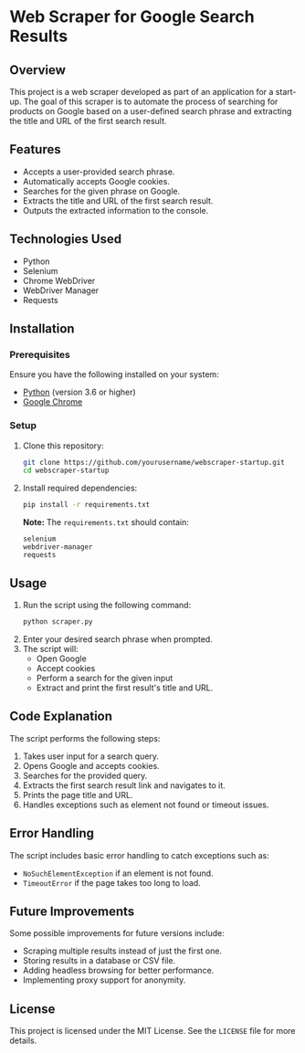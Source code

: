 # Web Scraper for Google Search Results

## Overview
This project is a web scraper developed as part of an application for a start-up. The goal of this scraper is to automate the process of searching for products on Google based on a user-defined search phrase and extracting the title and URL of the first search result.

## Features
- Accepts a user-provided search phrase.
- Automatically accepts Google cookies.
- Searches for the given phrase on Google.
- Extracts the title and URL of the first search result.
- Outputs the extracted information to the console.

## Technologies Used
- Python
- Selenium
- Chrome WebDriver
- WebDriver Manager
- Requests

## Installation
### Prerequisites
Ensure you have the following installed on your system:
- [Python](https://www.python.org/downloads/) (version 3.6 or higher)
- [Google Chrome](https://www.google.com/chrome/)

### Setup
1. Clone this repository:
   ```bash
   git clone https://github.com/yourusername/webscraper-startup.git
   cd webscraper-startup
   ```
2. Install required dependencies:
   ```bash
   pip install -r requirements.txt
   ```
   **Note:** The `requirements.txt` should contain:
   ```
   selenium
   webdriver-manager
   requests
   ```

## Usage
1. Run the script using the following command:
   ```bash
   python scraper.py
   ```
2. Enter your desired search phrase when prompted.
3. The script will:
   - Open Google
   - Accept cookies
   - Perform a search for the given input
   - Extract and print the first result's title and URL.

## Code Explanation
The script performs the following steps:
1. Takes user input for a search query.
2. Opens Google and accepts cookies.
3. Searches for the provided query.
4. Extracts the first search result link and navigates to it.
5. Prints the page title and URL.
6. Handles exceptions such as element not found or timeout issues.

## Error Handling
The script includes basic error handling to catch exceptions such as:
- `NoSuchElementException` if an element is not found.
- `TimeoutError` if the page takes too long to load.

## Future Improvements
Some possible improvements for future versions include:
- Scraping multiple results instead of just the first one.
- Storing results in a database or CSV file.
- Adding headless browsing for better performance.
- Implementing proxy support for anonymity.

## License
This project is licensed under the MIT License. See the `LICENSE` file for more details.



